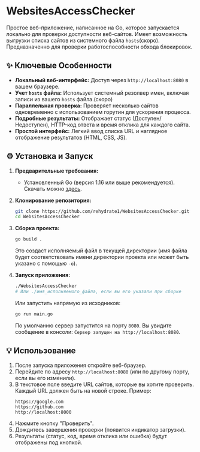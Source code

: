 # WebsitesAccessChecker
Простое веб-приложение, написанное на Go, которое запускается локально для проверки доступности веб-сайтов. Имеет возможность выгрузки списка сайтов из системного файла `hosts`(скоро). Предназначенно для проверки работоспособности обхода блокировок.

## ✨ Ключевые Особенности

*   **Локальный веб-интерфейс:** Доступ через `http://localhost:8080` в вашем браузере.
*   **Учет `hosts` файла:** Использует системный резолвер имен, включая записи из вашего `hosts` файла.(скоро)
*   **Параллельная проверка:** Проверяет несколько сайтов одновременно с использованием горутин для ускорения процесса.
*   **Подробные результаты:** Отображает статус (Доступен/Недоступен), HTTP-код ответа и время отклика для каждого сайта.
*   **Простой интерфейс:** Легкий ввод списка URL и наглядное отображение результатов (HTML, CSS, JS).

## ⚙️ Установка и Запуск

1.  **Предварительные требования:**
    *   Установленный Go (версия 1.16 или выше рекомендуется). Скачать можно [здесь](https://golang.org/dl/).

2.  **Клонирование репозитория:**
    ```bash
    git clone https://github.com/rehydrate1/WebsitesAccessChecker.git
    cd WebsitesAccessChecker
    ```

3.  **Сборка проекта:**
    ```bash
    go build .
    ```
    Это создаст исполняемый файл в текущей директории (имя файла будет соответствовать имени директории проекта или может быть указано с помощью `-o`).

4.  **Запуск приложения:**
    ```bash
    ./WebsitesAccessChecker
    # Или ./имя_исполняемого_файла, если вы его указали при сборке
    ```
    Или запустить напрямую из исходников:
    ```bash
    go run main.go
    ```
    По умолчанию сервер запустится на порту `8080`. Вы увидите сообщение в консоли: `Сервер запущен на http://localhost:8080`.

## 💡 Использование

1.  После запуска приложения откройте веб-браузер.
2.  Перейдите по адресу `http://localhost:8080` (или по другому порту, если вы его изменили).
3.  В текстовое поле введите URL сайтов, которые вы хотите проверить. Каждый URL должен быть на новой строке. Пример:
    ```
    https://google.com
    https://github.com
    http://localhost:8000 
    ```
4.  Нажмите кнопку "Проверить".
5.  Дождитесь завершения проверки (появится индикатор загрузки).
6.  Результаты (статус, код, время отклика или ошибка) будут отображены под кнопкой.
